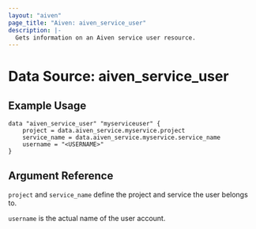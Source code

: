 ```yaml
---
layout: "aiven"
page_title: "Aiven: aiven_service_user"
description: |-
  Gets information on an Aiven service user resource.
---
```


# Data Source: aiven_service_user

## Example Usage

```hcl
data "aiven_service_user" "myserviceuser" {
    project = data.aiven_service.myservice.project
    service_name = data.aiven_service.myservice.service_name
    username = "<USERNAME>"
}
```

## Argument Reference

`project` and `service_name` define the project and service the user belongs to.

`username` is the actual name of the user account.
